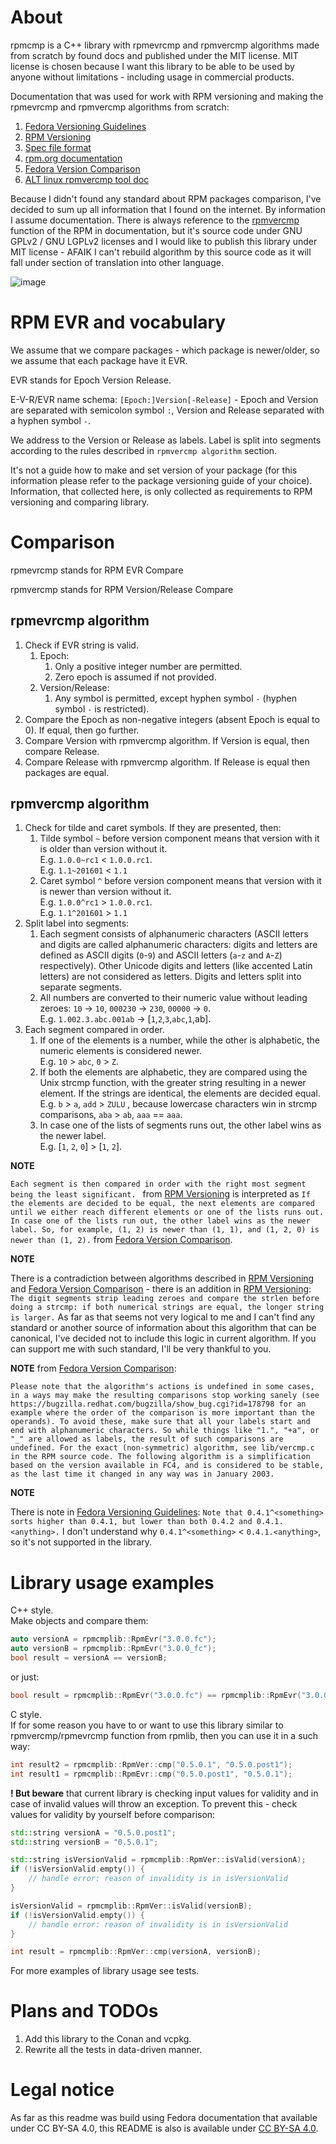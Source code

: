 # About
rpmcmp is a C++ library with rpmevrcmp and rpmvercmp algorithms made from scratch by found docs and published under the MIT license. MIT license is chosen because I want this library to be able to be used by anyone without limitations - including usage in commercial products.

Documentation that was used for work with RPM versioning and making the rpmevrcmp and rpmvercmp algorithms from scratch:
1. [Fedora Versioning Guidelines](https://docs.fedoraproject.org/en-US/packaging-guidelines/Versioning/)
2. [RPM Versioning](https://rpm-software-management.github.io/rpm/manual/dependencies.html)
3. [Spec file format](https://rpm-software-management.github.io/rpm/manual/spec.html)
3. [rpm.org documentation](https://rpm.org/documentation.html)
4. [Fedora Version Comparison](https://fedoraproject.org/wiki/Archive:Tools/RPM/VersionComparison)
5. [ALT linux rpmvercmp tool doc](https://wiki.altlinux.ru/RPM/rpmvercmp)

Because I didn't found any standard about RPM packages comparison, I've decided to sum up all information that I found on the internet. By information I assume documentation. There is always reference to the [rpmvercmp](https://github.com/rpm-software-management/rpm/blob/master/rpmio/rpmvercmp.cc) function of the RPM in documentation, but it's source code under GNU GPLv2 / GNU LGPLv2 licenses and I would like to publish this library under MIT license - AFAIK I can't rebuild algorithm by this source code as it will fall under section of translation into other language.

![image](https://imgs.xkcd.com/comics/standards.png)

# RPM EVR and vocabulary
We assume that we compare packages - which package is newer/older, so we assume that each package have it EVR.

EVR stands for Epoch Version Release.

E-V-R/EVR name schema: `[Epoch:]Version[-Release]` - Epoch and Version are separated with semicolon symbol `:`, Version and Release separated with a hyphen symbol `-`.

We address to the Version or Release as labels. Label is split into segments according to the rules described in `rpmvercmp algorithm` section.

It's not a guide how to make and set version of your package (for this information please refer to the package versioning guide of your choice). Information, that collected here, is only collected as requirements to RPM versioning and comparing library.

# Comparison

rpmevrcmp stands for RPM EVR Compare

rpmvercmp stands for RPM Version/Release Compare

## rpmevrcmp algorithm

1. Check if EVR string is valid.
    1. Epoch:
        1. Only a positive integer number are permitted.
        2. Zero epoch is assumed if not provided.
    2. Version/Release:
        1. Any symbol is permitted, except hyphen symbol `-` (hyphen symbol `-` is restricted).
2. Compare the Epoch as non-negative integers (absent Epoch is equal to 0). If equal, then go further.
3. Compare Version with rpmvercmp algorithm. If Version is equal, then compare Release.
4. Compare Release with rpmvercmp algorithm. If Release is equal then packages are equal.

## rpmvercmp algorithm
1. Check for tilde and caret symbols. If they are presented, then:
    1. Tilde symbol `~` before version component means that version with it is older than version without it.  
        E.g. `1.0.0~rc1` < `1.0.0.rc1`.  
        E.g. `1.1~201601` < `1.1`
    2. Caret symbol `^` before version component means that version with it is newer than version without it.  
        E.g. `1.0.0^rc1` > `1.0.0.rc1`.  
        E.g. `1.1^201601` > `1.1`
2. Split label into segments:
    1. Each segment consists of alphanumeric characters (ASCII letters and digits are called alphanumeric characters: digits and letters are defined as ASCII digits (`0`-`9`) and ASCII letters (`a`-`z` and `A`-`Z`) respectively). Other Unicode digits and letters (like accented Latin letters) are not considered as letters. Digits and letters split into separate segments.  
    2. All numbers are converted to their numeric value without leading zeroes: `10` -> `10`, `000230` -> `230`, `00000` -> `0`.  
    E.g. `1.002.3.abc.001ab` -> [`1`,`2`,`3`,`abc`,`1`,ab].
3. Each segment compared in order.
    1. If one of the elements is a number, while the other is alphabetic, the numeric elements is considered newer.  
    E.g. `10` > `abc`, `0` > `Z`.
    2. If both the elements are alphabetic, they are compared using the Unix strcmp function, with the greater string resulting in a newer element. If the strings are identical, the elements are decided equal.  
    E.g. `b` > `a`, `add` > `ZULU` , because lowercase characters win in strcmp comparisons, `aba` > `ab`, `aaa` == `aaa`.
    3. In case one of the lists of segments runs out, the other label wins as the newer label.  
    E.g. [`1`, `2`, `0`] > [`1`, `2`].

**NOTE**

`Each segment is then compared in order with the right most segment being the least significant. ` from [RPM Versioning](https://rpm-software-management.github.io/rpm/manual/dependencies.html) is interpreted as `If the elements are decided to be equal, the next elements are compared until we either reach different elements or one of the lists runs out. In case one of the lists run out, the other label wins as the newer label. So, for example, (1, 2) is newer than (1, 1), and (1, 2, 0) is newer than (1, 2).` from [Fedora Version Comparison](https://fedoraproject.org/wiki/Archive:Tools/RPM/VersionComparison).

**NOTE**

There is a contradiction between algorithms described in [RPM Versioning](https://rpm-software-management.github.io/rpm/manual/dependencies.html) and [Fedora Version Comparison](https://fedoraproject.org/wiki/Archive:Tools/RPM/VersionComparison) - there is an addition in [RPM Versioning](https://rpm-software-management.github.io/rpm/manual/dependencies.html): `The digit segments strip leading zeroes and compare the strlen before doing a strcmp: if both numerical strings are equal, the longer string is larger.` As far as that seems not very logical to me and I can't find any standard or another source of information about this algorithm that can be canonical, I've decided not to include this logic in current algorithm. If you can support me with such standard, I'll be very thankful to you.


**NOTE** from [Fedora Version Comparison](https://fedoraproject.org/wiki/Archive:Tools/RPM/VersionComparison):
```
Please note that the algorithm's actions is undefined in some cases, in a ways may make the resulting comparisons stop working sanely (see https://bugzilla.redhat.com/bugzilla/show_bug.cgi?id=178798 for an example where the order of the comparison is more important than the operands). To avoid these, make sure that all your labels start and end with alphanumeric characters. So while things like "1.", "+a", or "_" are allowed as labels, the result of such comparisons are undefined. For the exact (non-symmetric) algorithm, see lib/vercmp.c in the RPM source code. The following algorithm is a simplification based on the version available in FC4, and is considered to be stable, as the last time it changed in any way was in January 2003. 
```

**NOTE**

There is  note in [Fedora Versioning Guidelines](https://docs.fedoraproject.org/en-US/packaging-guidelines/Versioning/): `Note that 0.4.1^<something> sorts higher than 0.4.1, but lower than both 0.4.2 and 0.4.1.<anything>.` I don't understand why `0.4.1^<something>` < `0.4.1.<anything>`, so it's not supported in the library.

# Library usage examples
C++ style.  
Make objects and compare them:
```cpp
auto versionA = rpmcmplib::RpmEvr("3.0.0.fc");
auto versionB = rpmcmplib::RpmEvr("3.0.0_fc");
bool result = versionA == versionB;
```
or just:
```cpp
bool result = rpmcmplib::RpmEvr("3.0.0.fc") == rpmcmplib::RpmEvr("3.0.0_fc");
```

C style.  
If for some reason you have to or want to use this library similar to rpmvercmp/rpmevrcmp function from rpmlib, then you can use it in a such way:
```cpp
int result2 = rpmcmplib::RpmVer::cmp("0.5.0.1", "0.5.0.post1");
int result1 = rpmcmplib::RpmEvr::cmp("0.5.0.post1", "0.5.0.1");
```
**! But beware** that current library is checking input values for validity and in case of invalid values will throw an exception. To prevent this - check values for validity by yourself before comparison:
```cpp
std::string versionA = "0.5.0.post1";
std::string versionB = "0.5.0.1";

std::string isVersionValid = rpmcmplib::RpmVer::isValid(versionA);
if (!isVersionValid.empty()) {
    // handle error: reason of invalidity is in isVersionValid
}

isVersionValid = rpmcmplib::RpmVer::isValid(versionB);
if (!isVersionValid.empty()) {
    // handle error: reason of invalidity is in isVersionValid
}

int result = rpmcmplib::RpmVer::cmp(versionA, versionB);
```

For more examples of library usage see tests.

# Plans and TODOs
1. Add this library to the Conan and vcpkg.
2. Rewrite all the tests in data-driven manner.

# Legal notice
As far as this readme was build using Fedora documentation that available under CC BY-SA 4.0, this README is also is available under [CC BY-SA 4.0](http://creativecommons.org/licenses/by-sa/4.0/legalcode).
